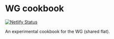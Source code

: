 # WG cookbook
[![Netlify Status](https://api.netlify.com/api/v1/badges/a198d1fb-1e7e-43a5-bfa9-6bed43aec963/deploy-status)](https://app.netlify.com/sites/glowing-pothos-baac77/deploys)

An experimental cookbook for the WG (shared flat).
